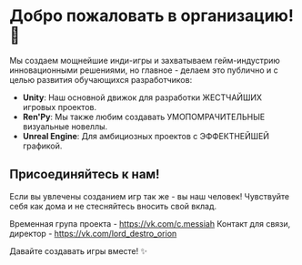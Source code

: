 # Добро пожаловать в организацию! 🚀

Мы создаем мощнейшие инди-игры и захватываем гейм-индустрию инновационными решениями, но главное - делаем это публично и с целью развития обучающихся разработчиков:

*   **Unity**: Наш основной движок для разработки ЖЕСТЧАЙШИХ игровых проектов.
*   **Ren'Py**: Мы также любим создавать УМОПОМРАЧИТЕЛЬНЫЕ визуальные новеллы.
*   **Unreal Engine**: Для амбициозных проектов с ЭФФЕКТНЕЙШЕЙ графикой.

## Присоединяйтесь к нам!

Если вы увлечены созданием игр так же - вы наш человек! Чувствуйте себя как дома и не стесняйтесь вносить свой вклад.

Временная група проекта - https://vk.com/c.messiah
Контакт для связи, директор - https://vk.com/lord_destro_orion

Давайте создавать игры вместе! ✨
